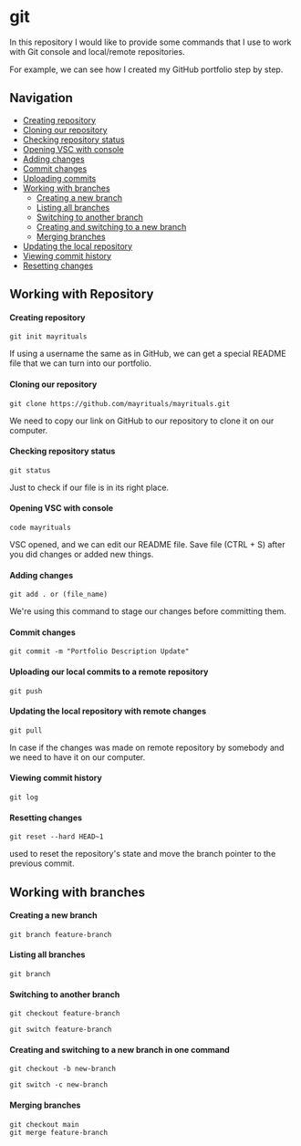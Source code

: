 # git

In this repository I would like to provide some commands that I use to work with Git console and local/remote repositories.

For example, we can see how I created my GitHub portfolio step by step.

## Navigation

- [Creating repository](#creating-repository)
- [Cloning our repository](#cloning-our-repository)
- [Checking repository status](#checking-repository-status)
- [Opening VSC with console](#opening-vsc-with-console)
- [Adding changes](#adding-changes)
- [Commit changes](#commit-changes)
- [Uploading commits](#uploading-our-local-commits-to-a-remote-repository)
- [Working with branches](#working-with-branches)
  - [Creating a new branch](#creating-a-new-branch)
  - [Listing all branches](#listing-all-branches)
  - [Switching to another branch](#switching-to-another-branch)
  - [Creating and switching to a new branch](#creating-and-switching-to-a-new-branch-in-one-command)
  - [Merging branches](#merging-branches)
- [Updating the local repository](#updating-the-local-repository)
- [Viewing commit history](#viewing-commit-history)
- [Resetting changes](#resetting-changes)

## Working with Repository

#### Creating repository

```git
git init mayrituals                        
```

If using a username the same as in GitHub, we can get a special README file that we can turn into our portfolio.

#### Cloning our repository

```git
git clone https://github.com/mayrituals/mayrituals.git
```

We need to copy our link on GitHub to our repository to clone it on our computer.

#### Checking repository status

```git
git status
```

Just to check if our file is in its right place.

#### Opening VSC with console

```git
code mayrituals
```

VSC opened, and we can edit our README file. Save file (CTRL + S) after you did changes or added new things.

#### Adding changes

```git
git add . or (file_name)
```

We're using this command to stage our changes before committing them.

#### Commit changes

```git
git commit -m "Portfolio Description Update"
```

#### Uploading our local commits to a remote repository

```git
git push
```

#### Updating the local repository with remote changes

```git
git pull
```
In case if the changes was made on remote repository by somebody and we need to have it on our computer.

#### Viewing commit history

```git
git log
```
#### Resetting changes

```git
git reset --hard HEAD~1
```
used to reset the repository's state and move the branch pointer to the previous commit.

## Working with branches


#### Creating a new branch

```git
git branch feature-branch
```

#### Listing all branches

```git
git branch
```

#### Switching to another branch

```git
git checkout feature-branch
```

```git
git switch feature-branch
```

#### Creating and switching to a new branch in one command

```git
git checkout -b new-branch
```

```git
git switch -c new-branch
```

#### Merging branches

```git
git checkout main
git merge feature-branch
```
